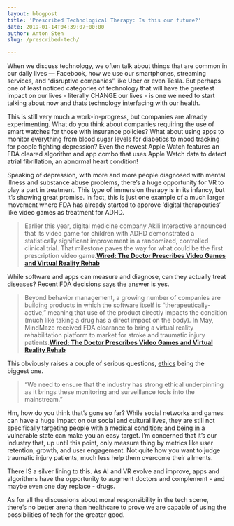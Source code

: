 ```yaml
---
layout: blogpost
title: 'Prescribed Technological Therapy: Is this our future?'
date: 2019-01-14T04:39:07+00:00
author: Anton Sten
slug: /prescribed-tech/

---
```


When we discuss technology, we often talk about things that are common in our daily lives — Facebook, how we use our smartphones, streaming services, and “disruptive companies” like Uber or even Tesla. But perhaps one of least noticed categories of technology that will have the greatest impact on our lives - literally CHANGE our lives - is one we need to start talking about now and thats technology interfacing with our health.

This is still very much a work-in-progress, but companies are already experimenting. What do you think about companies requiring the use of smart watches for those with insurance policies? What about using apps to monitor everything from blood sugar levels for diabetics to mood tracking for people fighting depression? Even the newest Apple Watch features an FDA cleared algorithm and app combo that uses Apple Watch data to detect atrial fibrillation, an abnormal heart condition!

Speaking of depression, with more and more people diagnosed with mental illness and substance abuse problems, there’s a huge opportunity for VR to play a part in treatment. This type of immersion therapy is in its infancy, but it’s showing great promise. In fact, this is just one example of a much larger movement where FDA has already started to approve ‘digital therapeutics’ like video games as treatment for ADHD.

>Earlier this year, digital medicine company Akili Interactive announced that its video game for children with ADHD demonstrated a statistically significant improvement in a randomized, controlled clinical trial. That milestone paves the way for what could be the first prescription video game.**[Wired: The Doctor Prescribes Video Games and Virtual Reality Rehab](https://www.wired.com/story/prescription-video-games-and-vr-rehab/)**

While software and apps can measure and diagnose, can they actually treat diseases? Recent FDA decisions says the answer is yes.

>Beyond behavior management, a growing number of companies are building products in which the software itself is “therapeutically-active,” meaning that use of the product directly impacts the condition (much like taking a drug has a direct impact on the body). In May, MindMaze received FDA clearance to bring a virtual reality rehabilitation platform to market for stroke and traumatic injury patients.**[Wired: The Doctor Prescribes Video Games and Virtual Reality Rehab](https://www.wired.com/story/prescription-video-games-and-vr-rehab/)**

This obviously raises a couple of serious questions, [ethics](https://www.antonsten.com/moral-implications-apps/) being the biggest one.

>“We need to ensure that the industry has strong ethical underpinning as it brings these monitoring and surveillance tools into the mainstream.”

Hm, how do you think that’s gone so far? While social networks and games can have a huge impact on our social and cultural lives, they are still not specifically targeting people with a medical condition; and being in a vulnerable state can make you an easy target. I’m concerned that it’s our industry that, up until this point, only measure thing by metrics like user retention, growth, and user engagement. Not quite how you want to judge traumatic injury patients, much less help them overcome their ailments.

There IS a silver lining to this. As AI and VR evolve and improve, apps and algorithms have the opportunity to augment doctors and complement - and maybe even one day replace - drugs.

As for all the discussions about moral responsibility in the tech scene, there’s no better arena than healthcare to prove we are capable of using the possibilities of tech for the greater good.
